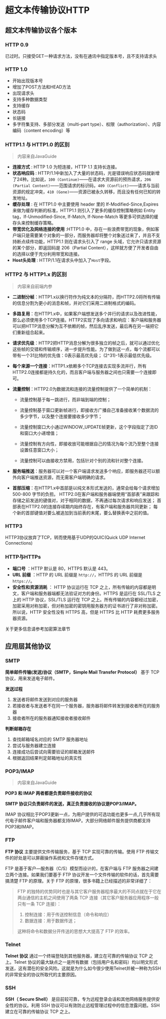 # 超文本传输协议HTTP
## 超文本传输协议各个版本
### HTTP 0.9
已过时。只接受GET一种请求方法，没有在通讯中指定版本号，且不支持请求头
### HTTP 1.0
- 开始出现版本号
- 增加了POST方法和HEAD方法
- 出现请求头
- 支持多种数据类型
- 支持缓存
- 状态码 
- 长链接
- 多字符集支持、多部分发送（multi-part type）、权限（authorization）、内容编码（content encoding）等

### HTTP1.1 与 HTTP1.0 的区别
> 内容来自JavaGuide

- **连接方式** : HTTP 1.0 为短连接，HTTP 1.1 支持长连接。
- **状态响应码** : HTTP/1.1中新加入了大量的状态码，光是错误响应状态码就新增了24种。比如说，`100 (Continue)`——在请求大资源前的预热请求，`206 (Partial Content)`——范围请求的标识码，`409 (Conflict)`——请求与当前资源的规定冲突，`410 (Gone)`——资源已被永久转移，而且没有任何已知的转发地址。
- **缓存处理** : 在 HTTP1.0 中主要使用 header 里的 If-Modified-Since,Expires 来做为缓存判断的标准，HTTP1.1 则引入了更多的缓存控制策略例如 Entity tag，If-Unmodified-Since, If-Match, If-None-Match 等更多可供选择的缓存头来控制缓存策略。
- **带宽优化及网络连接的使用** :HTTP1.0 中，存在一些浪费带宽的现象，例如客户端只是需要某个对象的一部分，而服务器却将整个对象送过来了，并且不支持断点续传功能，HTTP1.1 则在请求头引入了 range 头域，它允许只请求资源的某个部分，即返回码是 206（Partial Content），这样就方便了开发者自由的选择以便于充分利用带宽和连接。
- **Host头处理** : HTTP/1.1在请求头中加入了`Host`字段。

### HTTP2 与 HTTP1.x 的区别
> 内容来自前端内参

- **二进制分帧**：HTTP1.x以换行符作为纯文本的分隔符，而HTTP2.0将所有传输的信息分割为更小的消息和帧，并对它们采用二进制格式的编码。

- **多路复用**：在HTTP1.x中，如果客户端想发送多个并行的请求以及改进性能，那么必须使用多个TCP连接。HTTP2实现了多向请求和响应：客户端和服务器可以把HTTP消息分解为互不依赖的帧，然后乱序发送，最后再在另一端把它们重新组合起来。

- **请求优先级**：HTTP2把HTTP消息分解为很多独立的帧之后，就可以通过优化这些帧的交错和传输顺序，进一步提升性能。为了做到这一点，每个流都可以带有一个31比特的优先值：0表示最高优先级； (2^31)-1表示最低优先级。

- **每个来源一个连接**：HTTP1.x依赖多个TCP连接去实现多流并行，所有HTTP2.0连接都是持久化的，而且客户端与服务器之间也只需要一个连接即可。

- **流量控制**：HTTP2.0为数据流和连接的流量控制提供了一个简单的机制：

    - 流量控制基于每一跳进行，而非端到端的控制；

    - 流量控制基于窗口更新帧进行，即接收方广播自己准备接收某个数据流的多少字节，以及整个连接要接收多少字节；

    - 流量控制窗口大小通过WINDOW_UPDATE帧更新，这个字段指定了流ID和窗口大小递增值；

    - 流量控制有方向性，即接收放可能根据自己的情况为每个流乃至整个连接设置任意窗口大小；

    - 流量控制可以由接收方禁用，包括针对个别的流和针对整个连接。

- **服务端推送**：服务器可以对一个客户端请求发送多个响应，即服务器还可以额外向客户端推送资源，而无需客户端明确的请求。

- **首部压缩**：在HTTP1.x中首部是以纯文本形式发送的，通常会给每个请求增加 500-800 字节的负担。 HTTP2.0在客户端和服务器端使用“首部表”来跟踪和存储之前发送的键值对，对于相同的数据，不再通过每次请求和响应发送； 首部表在HTTP2.0的连接存续期内始终存在，有客户端和服务器共同更新； 每个新的首部键值对要么被追加到当前表的末尾，要么替换表中之前的值。

### HTTP3
HTTP3协议放弃了TCP，转而使用基于UDP的QUIC(Quick UDP Internet Connections)

### HTTP与HTTPs
- **端口号** ：HTTP 默认是 80，HTTPS 默认是 443。
- **URL 前缀** ：HTTP 的 URL 前缀是 `http://`，HTTPS 的 URL 前缀是 `https://`。
- **安全性和资源消耗** ： HTTP 协议运行在 TCP 之上，所有传输的内容都是明文，客户端和服务器端都无法验证对方的身份。HTTPS 是运行在 SSL/TLS 之上的 HTTP 协议，SSL/TLS 运行在 TCP 之上。所有传输的内容都经过加密，加密采用对称加密，但对称加密的密钥用服务器方的证书进行了非对称加密。所以说，HTTP 安全性没有 HTTPS 高，但是 HTTPS 比 HTTP 耗费更多服务器资源。

关于更多信息请参考加密算法章节

## 应用层其他协议

### SMTP

**简单邮件传输(发送)协议（SMTP，Simple Mail Transfer Protocol）** 基于 TCP 协议，用来发送电子邮件。

**发送过程**

1. 发送者将邮件发送到对应的服务器
2. 若接收者与发送者不在同一个服务器，服务器将邮件转发到接收者所在的服务器
3. 接收者所在的服务器通知接收者接收邮件


**判断邮箱存在**

1. 查找邮箱域名对应的 SMTP 服务器地址
2. 尝试与服务器建立连接
3. 连接成功后尝试向需要验证的邮箱发送邮件
4. 根据返回结果判定邮箱地址的真实性


### POP3/IMAP
> 内容来自JavaGuide

**POP3 和 IMAP 两者都是负责邮件接收的协议**

**SMTP 协议只负责邮件的发送，真正负责接收的协议是POP3/IMAP。**

IMAP 协议相比于POP3更新一点，为用户提供的可选功能也更多一点,几乎所有现代电子邮件客户端和服务器都支持IMAP。大部分网络邮件服务提供商都支持POP3和IMAP。

### FTP

**FTP 协议** 主要提供文件传输服务，基于 TCP 实现可靠的传输。使用 FTP 传输文件的好处是可以屏蔽操作系统和文件存储方式。

FTP 是基于客户—服务器（C/S）模型而设计的，在客户端与 FTP 服务器之间建立两个连接。如果我们要基于 FTP 协议开发一个文件传输的软件的话，首先需要搞清楚 FTP 的原理。关于 FTP 的原理，很多书籍上已经描述的非常详细了：

> FTP 的独特的优势同时也是与其它客户服务器程序最大的不同点就在于它在两台通信的主机之间使用了两条 TCP 连接（其它客户服务器应用程序一般只有一条 TCP 连接）：
>
> 1. 控制连接：用于传送控制信息（命令和响应）
> 2. 数据连接：用于数据传送；
>
> 这种将命令和数据分开传送的思想大大提高了 FTP 的效率。

### Telnet

**Telnet 协议** 通过一个终端登陆到其他服务器，建立在可靠的传输协议 TCP 之上。Telnet 协议的最大缺点之一是所有数据（包括用户名和密码）均以明文形式发送，这有潜在的安全风险。这就是为什么如今很少使用Telnet并被一种称为SSH的非常安全的协议所取代的主要原因。

### SSH

**SSH（ Secure Shell）** 是目前较可靠，专为远程登录会话和其他网络服务提供安全性的协议。利用 SSH 协议可以有效防止远程管理过程中的信息泄露问题。SSH 建立在可靠的传输协议 TCP 之上。